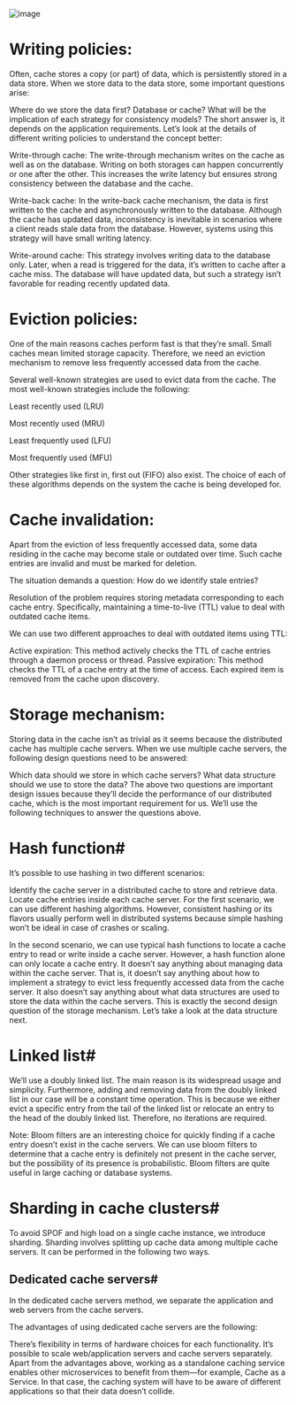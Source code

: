 ![image](https://user-images.githubusercontent.com/33947539/184467184-7d1feff0-31ad-4900-89ab-bcdbfe1a075b.png)

# Writing policies:

Often, cache stores a copy (or part) of data, which is persistently stored in a data store. When we store data to the data store, some important questions arise:

Where do we store the data first? Database or cache?
What will be the implication of each strategy for consistency models?
The short answer is, it depends on the application requirements. Let’s look at the details of different writing policies to understand the concept better:

Write-through cache: The write-through mechanism writes on the cache as well as on the database. Writing on both storages can happen concurrently or one after the other. This increases the write latency but ensures strong consistency between the database and the cache.

Write-back cache: In the write-back cache mechanism, the data is first written to the cache and asynchronously written to the database. Although the cache has updated data, inconsistency is inevitable in scenarios where a client reads stale data from the database. However, systems using this strategy will have small writing latency.

Write-around cache: This strategy involves writing data to the database only. Later, when a read is triggered for the data, it’s written to cache after a cache miss. The database will have updated data, but such a strategy isn’t favorable for reading recently updated data.

# Eviction policies:
One of the main reasons caches perform fast is that they’re small. Small caches mean limited storage capacity. Therefore, we need an eviction mechanism to remove less frequently accessed data from the cache.

Several well-known strategies are used to evict data from the cache. The most well-known strategies include the following:

Least recently used (LRU)

Most recently used (MRU)

Least frequently used (LFU)

Most frequently used (MFU)

Other strategies like first in, first out (FIFO) also exist. The choice of each of these algorithms depends on the system the cache is being developed for.

# Cache invalidation:
Apart from the eviction of less frequently accessed data, some data residing in the cache may become stale or outdated over time. Such cache entries are invalid and must be marked for deletion.

The situation demands a question: How do we identify stale entries?

Resolution of the problem requires storing metadata corresponding to each cache entry. Specifically, maintaining a time-to-live (TTL) value to deal with outdated cache items.

We can use two different approaches to deal with outdated items using TTL:

Active expiration: This method actively checks the TTL of cache entries through a daemon process or thread.
Passive expiration: This method checks the TTL of a cache entry at the time of access.
Each expired item is removed from the cache upon discovery.

# Storage mechanism:
Storing data in the cache isn’t as trivial as it seems because the distributed cache has multiple cache servers. When we use multiple cache servers, the following design questions need to be answered:

Which data should we store in which cache servers?
What data structure should we use to store the data?
The above two questions are important design issues because they’ll decide the performance of our distributed cache, which is the most important requirement for us. We’ll use the following techniques to answer the questions above.

# Hash function#
It’s possible to use hashing in two different scenarios:

Identify the cache server in a distributed cache to store and retrieve data.
Locate cache entries inside each cache server.
For the first scenario, we can use different hashing algorithms. However, consistent hashing or its flavors usually perform well in distributed systems because simple hashing won’t be ideal in case of crashes or scaling.

In the second scenario, we can use typical hash functions to locate a cache entry to read or write inside a cache server. However, a hash function alone can only locate a cache entry. It doesn’t say anything about managing data within the cache server. That is, it doesn’t say anything about how to implement a strategy to evict less frequently accessed data from the cache server. It also doesn’t say anything about what data structures are used to store the data within the cache servers. This is exactly the second design question of the storage mechanism. Let’s take a look at the data structure next.

# Linked list#
We’ll use a doubly linked list. The main reason is its widespread usage and simplicity. Furthermore, adding and removing data from the doubly linked list in our case will be a constant time operation. This is because we either evict a specific entry from the tail of the linked list or relocate an entry to the head of the doubly linked list. Therefore, no iterations are required.

Note: Bloom filters are an interesting choice for quickly finding if a cache entry doesn’t exist in the cache servers. We can use bloom filters to determine that a cache entry is definitely not present in the cache server, but the possibility of its presence is probabilistic. Bloom filters are quite useful in large caching or database systems.

# Sharding in cache clusters#
To avoid SPOF and high load on a single cache instance, we introduce sharding. Sharding involves splitting up cache data among multiple cache servers. It can be performed in the following two ways.

## Dedicated cache servers#
In the dedicated cache servers method, we separate the application and web servers from the cache servers.

The advantages of using dedicated cache servers are the following:

There’s flexibility in terms of hardware choices for each functionality.
It’s possible to scale web/application servers and cache servers separately.
Apart from the advantages above, working as a standalone caching service enables other microservices to benefit from them—for example, Cache as a Service. In that case, the caching system will have to be aware of different applications so that their data doesn’t collide.
